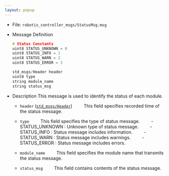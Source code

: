 ```yaml
---
layout: popup
---
```


- File: `robotis_controller_msgs/StatusMsg.msg`

- Message Definition
  ```c
  # Status Constants
  uint8 STATUS_UNKNOWN = 0
  uint8 STATUS_INFO = 1
  uint8 STATUS_WARN = 2
  uint8 STATUS_ERROR = 3

  std_msgs/Header header
  uint8 type
  string module_name
  string status_msg
  ```

- Description
This message is used to identify the status of each module.

    * `header` ([`std_msgs/Header`])
&emsp;&emsp; This field specifies recorded time of the status message.

    * `type`
&emsp;&emsp; This field specifies the type of status message.
&emsp;&emsp; - STATUS_UNKNOWN : Unknown type of status message.
&emsp;&emsp; - STATUS_INFO : Status message includes information.
&emsp;&emsp; - STATUS_WARN : Status message includes warnings.
&emsp;&emsp; - STATUS_ERROR : Status message includes errors.

    * `module_name`
&emsp;&emsp; This field specifies the module name that transmits the status message.

    * `status_msg`
&emsp;&emsp; This field contains contents of the status message.

[`std_msgs/Header`]: /docs/en/popup/std_msgs_header/

